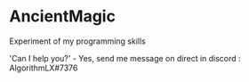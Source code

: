 # AncientMagic

Experiment of my programming skills

'Can I help you?' - Yes, send me message on direct in discord : AlgorithmLX#7376
